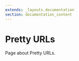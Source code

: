 ```yaml
---
extends: _layouts.documentation
section: documentation_content
---
```


# Pretty URLs

Page about Pretty URLs.
